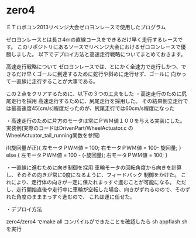 zero4
=====

ＥＴロボコン2013リベンジ大会ゼロヨンレースで使用したプログラム

ゼロヨンレースとは長さ4ｍの直線コースをできるだけ早く走行するレースです。
このリポジトリにあるソースでリベンジ大会におけるゼロヨンレースで優勝しました。
以下でデプロイ方法と高速走行戦略についてまとめておきます。

高速走行戦略について
ゼロヨンレースでは、とにかく全速力で走行しかつ、できるだけ早くゴールに到達するために蛇行や斜めに走行せず、ゴールに
向かって一直線に走行することが大事である。

この２点をクリアするために、以下の３つの工夫をした
・高速走行のために尻尾走行を採用
高速走行するために、尻尾走行を採用した。
その結果倒立走行では最高速度45[cm/s]程度だったのが、尻尾走行では60cm/s程度になった

・高速走行のために片方のモータは常にＰＷＭ値１００を与える実装にした。
実装例(実際のコードはDrivenPart/WheelActuator.c の
WheelActuator_tail_running関数を参照)

if(旋回量が正){
		左モータＰＷＭ値 = 100;
		右モータＰＷＭ値 = 100- 旋回量;
	}
	else {
		左モータＰＷＭ値 = 100 - (-旋回量);
		右モータＰＷＭ値 = 100;
	}


・一直線に進むために向き制御を採用
車輪モータの回転角度から向きを計算し、そのその向きが常に0度になるように、フィードバック
制御をかけた。
これにより、走行体の向きが一定に保たれまっすぐ進むことが可能になる。
ただし、走行開始直後や走行中に車輪が空転した場合、向きがずれるのので、そのずれた角度のまままっすぐ進むので、
これは運に任せた。

・デプロイ方法

zero4/zero4 でmake all
コンパイルができたことを確認したら
sh appflash.shを実行


